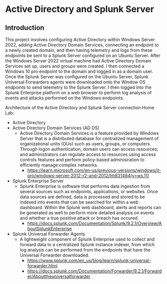 # Active Directory and Splunk Server

## Introduction

This project involves configuring Active Directory within Windows Server 2022, adding Active Directory Domain Services, connecting an endpoint to a newly created domain, and then having telemetry and logs from these endpoints be sent to a Splunk Server configured on an Ubuntu Server. After the Windows Server 2022 virtual machine had Active Directory Domain Services set up, users and groups were created. I then connected a Windows 10 pro endpoint to the domain and logged in as a domain user. Once the Splunk Server was configured on the Ubuntu Server, Splunk Universal Forwarders agents were downloaded onto the Window OS endpoints to send telemetry to the Splunk Server. I then logged into the Splunk Enterprise platform on a web browser to perform log analysis of events and attacks performed on the Windows endpoints.

Architecture of the Active Directory and Splunk Server connection Home Lab:
- Active Directory
- Active Directory Domain Services (AD DS)
    - Active Directory Domain Services is a feature provided by Windows Server that is a distributed database for centralized management of organizational units (OUs) such as users, groups, or computers. Through logon authentication, domain users can access resources; and administrators can regulate access to resources using access controls features and perform policy-based adminisiration to efficiently manage complex networks.
        -  https://learn.microsoft.com/en-us/previous-versions/windows/it-pro/windows-server-2012-r2-and-2012/hh831484(v=ws.11)
- Splunk Enterprise Server
    - Splunk Enterprise is software that performs data ingestion from several sources such as endpoints, applications, or websites. Once data sources are defined, data is processed and stored to be indexed into events that can be searched for within a web dashboard. Within the Splunk web dashboard, alerts and reports can be generated as well to perform more detailed analysis on events and whether a true positive attack or breach has occured.
        - https://docs.splunk.com/Documentation/Splunk/9.2.1/Overview/AboutSplunkEnterprise
-   Splunk Universal Forwarder Agents
    - A lightweight component of Splunk Enterprise used to collect and forward data to a centralized Splunk instance indexer, from which log analysis can be performed from the endpoints that have the Universal Forwarder downloaded.
        - https://www.splunk.com/en_us/blog/learn/splunk-universal-forwarder.html
        - https://docs.splunk.com/Documentation/Forwarder/9.2.1/Forwarder/Abouttheuniversalforwarder
